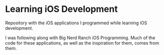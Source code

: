 Learning iOS Development
=====================

Repository with the iOS applications I programmed while learning iOS development. 

I was following along with Big Nerd Ranch iOS Programming. Much of the code for these applications, as well as the inspiration for them, comes from them.
